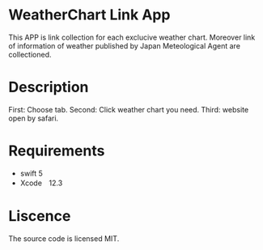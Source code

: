
# WeatherChart Link App
This APP is link collection for each exclucive weather chart.
Moreover link of information of weather published by Japan Meteological Agent are collectioned.

# Description
First: Choose tab.
Second: Click weather chart you need.
Third: website open by safari.


# Requirements
- swift 5
- Xcode　12.3


# Liscence
The source code is licensed MIT.
